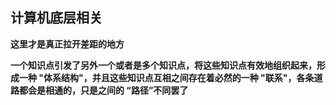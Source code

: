 ## 计算机底层相关

**这里才是真正拉开差距的地方**

**一个知识点引发了另外一个或者是多个知识点，将这些知识点有效地组织起来，形成一种 "体系结构"，并且这些知识点互相之间存在着必然的一种 "联系"，各条道路都会是相通的，只是之间的 “路径”不同罢了**


